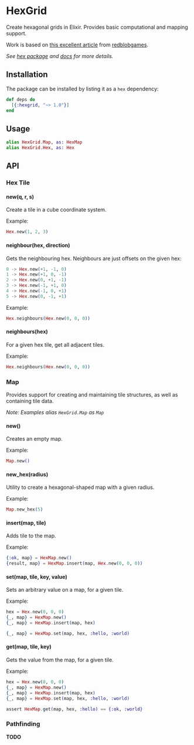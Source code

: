 # HexGrid

Create hexagonal grids in Elixir. Provides basic computational and mapping support.

Work is based on [this excellent article](http://www.redblobgames.com/grids/hexagons/implementation.html) from [redblobgames](http://www.redblobgames.com/).

_See [hex package](https://hex.pm/packages/hexgrid/1.0.0) and [docs](https://hexdocs.pm/hexgrid/1.0.0) for more details._

## Installation

The package can be installed by listing it as a `hex` dependency:

```elixir
def deps do
  [{:hexgrid, "~> 1.0"}]
end
```

## Usage

```elixir
alias HexGrid.Map, as: HexMap
alias HexGrid.Hex, as: Hex
```

## API

### Hex Tile

#### new(q, r, s)

Create a tile in a cube coordinate system.

Example:

```elixir
Hex.new(1, 2, 3)
```

#### neighbour(hex, direction)

Gets the neighbouring hex. Neighbours are just offsets on the given hex:

```elixir
0 -> Hex.new(+1, -1, 0)
1 -> Hex.new(+1, 0, -1)
2 -> Hex.new(0, +1, -1)
3 -> Hex.new(-1, +1, 0)
4 -> Hex.new(-1, 0, +1)
5 -> Hex.new(0, -1, +1)
```

Example:

```elixir
Hex.neighbours(Hex.new(0, 0, 0))
```

#### neighbours(hex)

For a given hex tile, get all adjacent tiles.

Example:

```elixir
Hex.neighbours(Hex.new(0, 0, 0))
```

### Map

Provides support for creating and maintaining tile structures, as well as containing tile data.

_Note: Examples alias `HexGrid.Map` as `Map`_

#### new()

Creates an empty map.

Example:

```elixir
Map.new()
```

#### new_hex(radius)

Utility to create a hexagonal-shaped map with a given radius.

Example:

```elixir
Map.new_hex(5)
```

#### insert(map, tile)

Adds tile to the map.

Example:

```elixir
{:ok, map} = HexMap.new()
{result, map} = HexMap.insert(map, Hex.new(0, 0, 0))
```

#### set(map, tile, key, value)

Sets an arbitrary value on a map, for a given tile.

Example:

```elixir
hex = Hex.new(0, 0, 0)
{_, map} = HexMap.new()
{_, map} = HexMap.insert(map, hex)

{_, map} = HexMap.set(map, hex, :hello, :world)
```

#### get(map, tile, key)

Gets the value from the map, for a given tile.

Example:

```elixir
hex = Hex.new(0, 0, 0)
{_, map} = HexMap.new()
{_, map} = HexMap.insert(map, hex)
{_, map} = HexMap.set(map, hex, :hello, :world)

assert HexMap.get(map, hex, :hello) == {:ok, :world}
```

### Pathfinding

**TODO**
